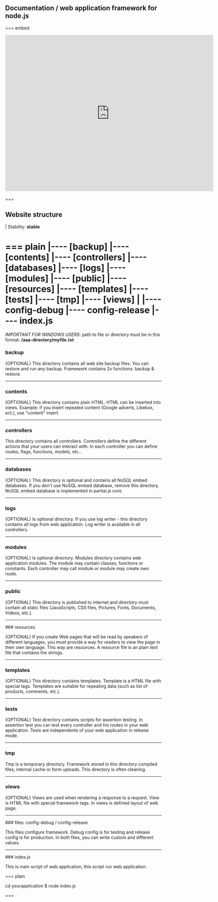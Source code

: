 ## Documentation / web application framework for node.js

=== embed
<div><iframe width="670" height="503" src="http://www.youtube.com/embed/3GMQJki82Lo" frameborder="0" allowfullscreen></iframe></div>
<br />
===

## Website structure

| Stability: __stable__

=== plain
|---- [backup]
|---- [contents]
|---- [controllers]
|---- [databases]
|---- [logs]
|---- [modules]
|---- [public]
|---- [resources]
|---- [templates]
|---- [tests]
|---- [tmp]
|---- [views]
|
|---- config-debug
|---- config-release
|---- index.js
===


_IMPORTANT FOR WINDOWS USERS_: path to file or directory must be in this format: __/aaa-directory/myfile.txt__

### backup

{OPTIONAL} This directory contains all web site backup files. You can restore and run any backup. Framework contains 2x functions: backup &amp; restore.

---

### contents

{OPTIONAL} This directory contains plain HTML. HTML can be inserted into views. Example: if you insert repeated content (Google adverts, Likebox, ect.), use "content" insert.

---

### controllers

This directory contains all controllers. Controllers define the different actions that your users can interact with. In each controller you can define routes, flags, functions, models, etc..

---

### databases

{OPTIONAL} This directory is optional and contains all NoSQL embed databases. If you don't use NoSQL embed database, remove this directory. NoSQL embed database is implemented in partial.js core.

---

### logs

{OPTIONAL} Is optional directory. If you use log writer - this directory contains all logs from web application. Log writer is available in all controllers.

---

### modules

{OPTIONAL} Is optional directory. Modules directory contains web application modules. The module may contain classes, functions or constants. Each controller may call module or module may create own route.

---

### public

{OPTIONAL} This directory is published to internet and directory must contain all static files (JavaScripts, CSS files, Pictures, Fonts, Documents, Videos, etc.).

---

### resources

{OPTIONAL} If you create Web pages that will be read by speakers of different languages, you must provide a way for readers to view the page in their own language. This way are resources. A resource file is an plain text file that contains the strings.

---

### templates

{OPTIONAL} This directory contains templates. Template is a HTML file with special tags. Templates are suitable for repeating data (such as list of products, comments, etc.).

---

### tests

{OPTIONAL} Test directory contains scripts for assertion testing. In assertion test you can test every controller and his routes in your web application. Tests are independents of your web application in release mode.

---

### tmp

Tmp is a temporary directory. Framework stored in this directory compiled files, internal cache or form uploads. This directory is often cleaning.

---

### views

{OPTIONAL} Views are used when rendering a response to a request. View is HTML file with special framework tags. In views is defined layout of web page.

---

### files: config-debug / config-release

This files configure framework. Debug config is for testing and release config is for production. In both files, you can write custom and different values.

---

### index.js

This is main script of web application, this script run web application.

=== plain

cd yourapplication
$ node index.js

===